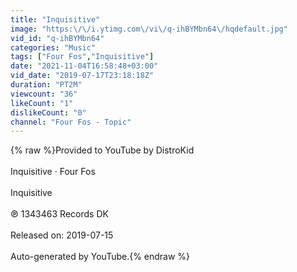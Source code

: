 ```yaml
---
title: "Inquisitive"
image: "https:\/\/i.ytimg.com\/vi\/q-ihBYMbn64\/hqdefault.jpg"
vid_id: "q-ihBYMbn64"
categories: "Music"
tags: ["Four Fos","Inquisitive"]
date: "2021-11-04T16:58:48+03:00"
vid_date: "2019-07-17T23:18:18Z"
duration: "PT2M"
viewcount: "36"
likeCount: "1"
dislikeCount: "0"
channel: "Four Fos - Topic"
---
```

{% raw %}Provided to YouTube by DistroKid<br /><br />Inquisitive · Four Fos<br /><br />Inquisitive<br /><br />℗ 1343463 Records DK<br /><br />Released on: 2019-07-15<br /><br />Auto-generated by YouTube.{% endraw %}
